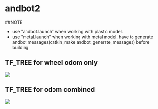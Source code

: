 # andbot2
##NOTE
  * use "andbot.launch" when working with plastic model.
  * use "metal.launch" when working with metal model.
have to generate andbot messages(catkin_make andbot_generate_messages) before building

## TF_TREE for wheel odom only
![](https://github.com/piliwilliam0306/metal1/blob/master/andbot_launch.png)

## TF_TREE for odom combined
![](https://github.com/piliwilliam0306/metal1/blob/master/andbot_ekf_launch.png)
